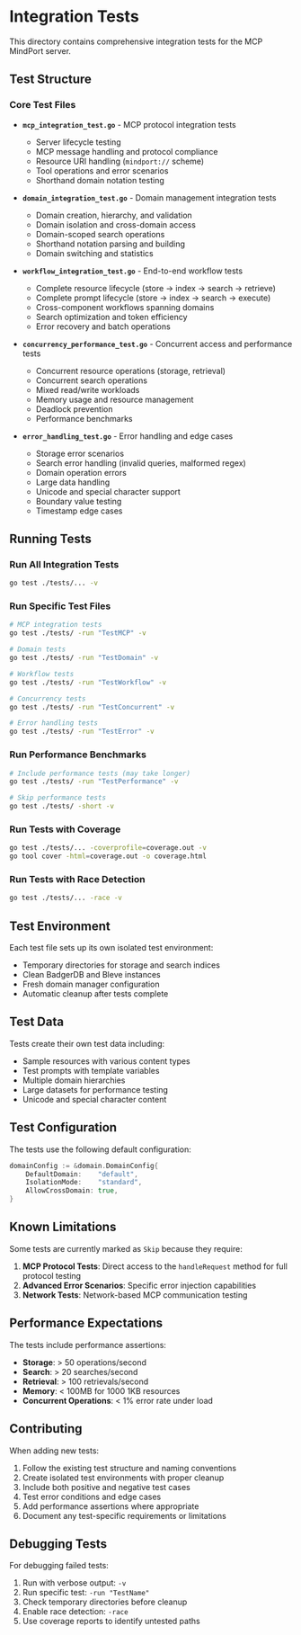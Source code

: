 # Integration Tests

This directory contains comprehensive integration tests for the MCP MindPort server.

## Test Structure

### Core Test Files

- **`mcp_integration_test.go`** - MCP protocol integration tests
  - Server lifecycle testing
  - MCP message handling and protocol compliance
  - Resource URI handling (`mindport://` scheme)
  - Tool operations and error scenarios
  - Shorthand domain notation testing

- **`domain_integration_test.go`** - Domain management integration tests
  - Domain creation, hierarchy, and validation
  - Domain isolation and cross-domain access
  - Domain-scoped search operations
  - Shorthand notation parsing and building
  - Domain switching and statistics

- **`workflow_integration_test.go`** - End-to-end workflow tests
  - Complete resource lifecycle (store → index → search → retrieve)
  - Complete prompt lifecycle (store → index → search → execute)
  - Cross-component workflows spanning domains
  - Search optimization and token efficiency
  - Error recovery and batch operations

- **`concurrency_performance_test.go`** - Concurrent access and performance tests
  - Concurrent resource operations (storage, retrieval)
  - Concurrent search operations
  - Mixed read/write workloads
  - Memory usage and resource management
  - Deadlock prevention
  - Performance benchmarks

- **`error_handling_test.go`** - Error handling and edge cases
  - Storage error scenarios
  - Search error handling (invalid queries, malformed regex)
  - Domain operation errors
  - Large data handling
  - Unicode and special character support
  - Boundary value testing
  - Timestamp edge cases

## Running Tests

### Run All Integration Tests
```bash
go test ./tests/... -v
```

### Run Specific Test Files
```bash
# MCP integration tests
go test ./tests/ -run "TestMCP" -v

# Domain tests
go test ./tests/ -run "TestDomain" -v

# Workflow tests
go test ./tests/ -run "TestWorkflow" -v

# Concurrency tests
go test ./tests/ -run "TestConcurrent" -v

# Error handling tests
go test ./tests/ -run "TestError" -v
```

### Run Performance Benchmarks
```bash
# Include performance tests (may take longer)
go test ./tests/ -run "TestPerformance" -v

# Skip performance tests
go test ./tests/ -short -v
```

### Run Tests with Coverage
```bash
go test ./tests/... -coverprofile=coverage.out -v
go tool cover -html=coverage.out -o coverage.html
```

### Run Tests with Race Detection
```bash
go test ./tests/... -race -v
```

## Test Environment

Each test file sets up its own isolated test environment:

- Temporary directories for storage and search indices
- Clean BadgerDB and Bleve instances
- Fresh domain manager configuration
- Automatic cleanup after tests complete

## Test Data

Tests create their own test data including:

- Sample resources with various content types
- Test prompts with template variables
- Multiple domain hierarchies
- Large datasets for performance testing
- Unicode and special character content

## Test Configuration

The tests use the following default configuration:

```go
domainConfig := &domain.DomainConfig{
    DefaultDomain:    "default",
    IsolationMode:    "standard", 
    AllowCrossDomain: true,
}
```

## Known Limitations

Some tests are currently marked as `Skip` because they require:

1. **MCP Protocol Tests**: Direct access to the `handleRequest` method for full protocol testing
2. **Advanced Error Scenarios**: Specific error injection capabilities
3. **Network Tests**: Network-based MCP communication testing

## Performance Expectations

The tests include performance assertions:

- **Storage**: > 50 operations/second
- **Search**: > 20 searches/second  
- **Retrieval**: > 100 retrievals/second
- **Memory**: < 100MB for 1000 1KB resources
- **Concurrent Operations**: < 1% error rate under load

## Contributing

When adding new tests:

1. Follow the existing test structure and naming conventions
2. Create isolated test environments with proper cleanup
3. Include both positive and negative test cases
4. Test error conditions and edge cases
5. Add performance assertions where appropriate
6. Document any test-specific requirements or limitations

## Debugging Tests

For debugging failed tests:

1. Run with verbose output: `-v`
2. Run specific test: `-run "TestName"`
3. Check temporary directories before cleanup
4. Enable race detection: `-race`
5. Use coverage reports to identify untested paths